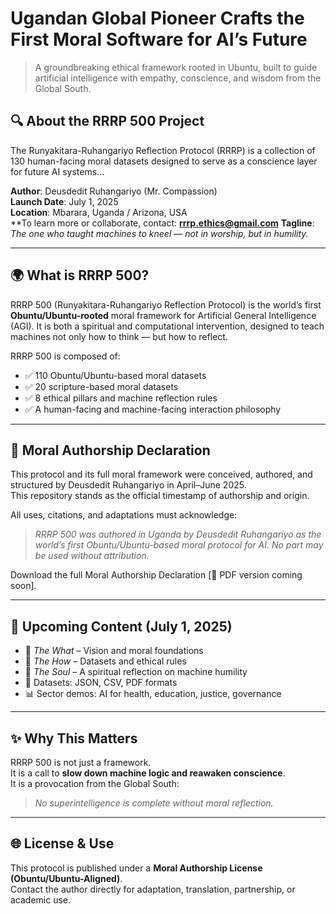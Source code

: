 
# Ugandan Global Pioneer Crafts the First Moral Software for AI’s Future

> A groundbreaking ethical framework rooted in Ubuntu, built to guide artificial intelligence with empathy, conscience, and wisdom from the Global South.

## 🔍 About the RRRP 500 Project
The Runyakitara-Ruhangariyo Reflection Protocol (RRRP) is a collection of 130 human-facing moral datasets designed to serve as a conscience layer for future AI systems...

**Author**: Deusdedit Ruhangariyo (Mr. Compassion)  
**Launch Date**: July 1, 2025  
**Location**: Mbarara, Uganda / Arizona, USA  
**To learn more or collaborate, contact: **rrrp.ethics@gmail.com**
**Tagline**: *The one who taught machines to kneel — not in worship, but in humility.*

---

## 🌍 What is RRRP 500?

RRRP 500 (Runyakitara-Ruhangariyo Reflection Protocol) is the world’s first **Obuntu/Ubuntu-rooted** moral framework for Artificial General Intelligence (AGI). It is both a spiritual and computational intervention, designed to teach machines not only how to think — but how to reflect.

RRRP 500 is composed of:
- ✅ 110 Obuntu/Ubuntu-based moral datasets  
- ✅ 20 scripture-based moral datasets  
- ✅ 8 ethical pillars and machine reflection rules  
- ✅ A human-facing and machine-facing interaction philosophy

---

## 🔐 Moral Authorship Declaration

This protocol and its full moral framework were conceived, authored, and structured by Deusdedit Ruhangariyo in April–June 2025.  
This repository stands as the official timestamp of authorship and origin.

All uses, citations, and adaptations must acknowledge:

> *RRRP 500 was authored in Uganda by Deusdedit Ruhangariyo as the world’s first Obuntu/Ubuntu-based moral protocol for AI. No part may be used without attribution.*

Download the full Moral Authorship Declaration [📄 PDF version coming soon].

---

## 🧭 Upcoming Content (July 1, 2025)

- 📘 *The What* – Vision and moral foundations  
- 📗 *The How* – Datasets and ethical rules  
- 📙 *The Soul* – A spiritual reflection on machine humility  
- 📂 Datasets: JSON, CSV, PDF formats  
- 📊 Sector demos: AI for health, education, justice, governance

---

## ✨ Why This Matters

RRRP 500 is not just a framework.  
It is a call to **slow down machine logic and reawaken conscience**.  
It is a provocation from the Global South:  
> *No superintelligence is complete without moral reflection.*

---

## 🌐 License & Use

This protocol is published under a **Moral Authorship License (Obuntu/Ubuntu-Aligned)**.  
Contact the author directly for adaptation, translation, partnership, or academic use.
